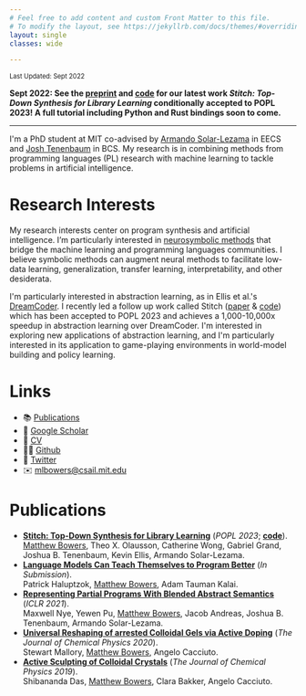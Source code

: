 ```yaml
---
# Feel free to add content and custom Front Matter to this file.
# To modify the layout, see https://jekyllrb.com/docs/themes/#overriding-theme-defaults
layout: single
classes: wide

---
```


<span style="font-size:80%">Last Updated: Sept 2022</span>

**Sept 2022: See the [preprint](stitch_jul11.pdf) and [code](https://github.com/mlb2251/stitch) for our latest work *Stitch: Top-Down Synthesis for Library Learning* conditionally accepted to POPL 2023! A full tutorial including Python and Rust bindings soon to come.**

---

I'm a PhD student at MIT co-advised by [Armando Solar-Lezama](https://people.csail.mit.edu/asolar/) in EECS and [Josh Tenenbaum](http://cocosci.mit.edu/josh) in BCS. My research is in combining methods from programming languages (PL) research with machine learning to tackle problems in artificial intelligence.

# Research Interests

My research interests center on program synthesis and artificial intelligence. I’m particularly interested in [neurosymbolic methods](http://www.neurosymbolic.org/methods.html) that bridge the machine learning and programming languages communities. I believe symbolic methods can augment neural methods to facilitate low-data learning, generalization, transfer learning, interpretability, and other desiderata.

I'm particularly interested in abstraction learning, as in Ellis et al.'s [DreamCoder](https://arxiv.org/abs/2006.08381). I recently led a follow up work called Stitch ([paper](stitch_jul11.pdf) & [code](https://github.com/mlb2251/stitch)) which has been accepted to POPL 2023 and achieves a 1,000-10,000x speedup in abstraction learning over DreamCoder. I'm interested in exploring new applications of abstraction learning, and I'm particularly interested in its application to game-playing environments in world-model building and policy learning.

# Links

- 📚 [Publications](#publications)
- 🔬 [Google Scholar](https://scholar.google.com/citations?user=ghdbIsoAAAAJ)
- 📝 [CV](CV.pdf)
- 🧑‍💻 [Github](https://github.com/mlb2251)
- 🦆 [Twitter](https://twitter.com/mattlbowers)
- ✉️ [mlbowers@csail.mit.edu](mailto:mlbowers@csail.mit.edu)

<!-- Prior to Stitch I worked with Max Nye on [Representing Partial Programs with Blended Abstract Semantics](https://arxiv.org/pdf/2012.12964) at ICLR 2021, and I continue to be interested of new ways of representing programs and guiding search. Search mechanisms that use learned symbolic components are particularlly interesting to me, like the predicate learning of Odena et al. in [BUSTLE: Bottom-Up Program Synthesis Through Learning-Guided Exploration](https://arxiv.org/abs/2007.14381) and [Learning to Represent Programs with Property Signatures](https://arxiv.org/abs/2002.09030). -->

<!-- I worked in chemistry in the past and am also interested in applications of neurosymbolic program synthesis to developing interpretable scientific models, as in our [NSF Expeditions](http://www.neurosymbolic.org/) project. -->


# Publications

<!-- See my [Google Scholar](https://scholar.google.com/citations?user=ghdbIsoAAAAJ) for an updated list of publications. Also check out the [preprint](stitch_jul11.pdf) of Stitch, conditionally accepted to POPL 2023. -->

- [**Stitch: Top-Down Synthesis for Library Learning**](stitch_jul11.pdf) (*POPL 2023*; [**code**](https://github.com/mlb2251/stitch)).<br><u>Matthew Bowers</u>, Theo X. Olausson, Catherine Wong, Gabriel Grand, Joshua B. Tenenbaum, Kevin Ellis, Armando Solar-Lezama.
- [**Language Models Can Teach Themselves to Program Better**](https://arxiv.org/abs/2207.14502) (*In Submission*).<br>Patrick Haluptzok, <u>Matthew Bowers</u>, Adam Tauman Kalai.
- [**Representing Partial Programs With Blended Abstract Semantics**](https://arxiv.org/abs/2012.12964) (*ICLR 2021*).<br>Maxwell Nye, Yewen Pu, <u>Matthew Bowers</u>,  Jacob Andreas, Joshua B. Tenenbaum, Armando Solar-Lezama. 
- [**Universal Reshaping of arrested Colloidal Gels via Active Doping**](https://doi.org/10.1063/5.0016514) (*The Journal of Chemical Physics 2020*).<br>Stewart Mallory, <u>Matthew Bowers</u>, Angelo Cacciuto.
- [**Active Sculpting of Colloidal Crystals**](https://doi.org/10.1063/1.5082949) (*The Journal of Chemical Physics 2019*).<br>Shibananda Das, <u>Matthew Bowers</u>, Clara Bakker, Angelo Cacciuto.


<!-- # Background
In 2020 I graduated from Columbia University with a BA in Computer Science and a BA in Chemistry. At Columbia, I worked with Professor Angelo Cacciuto on chemical simulations of self-assembling colloids and authored two publications:
- Das, S., Lee Bowers, M., Bakker, C., & Cacciuto, A. (2019). Active sculpting of colloidal crystals. *The Journal of Chemical Physics*, 150 (13), 134505.
- Mallory, S., Lee Bowers, M., & Cacciuto, A. (2020). Universal reshaping of arrested colloidal gels via active doping. *The Journal of Chemical Physics*, 153, 084901.

In the summer of 2019, I worked in the [Learning Matter Group](http://gomezbombarelli.mit.edu/) at MIT under Professor Rafael Gomez-Bombarelli, where I applied graph neural network methods to molecular property prediction. I'm interested in combining these methods with program synthesis techniques in a chemical domain in the future. -->

<!-- # Fun Stuff-->

<!--I wrote [Coral](https://github.com/jacobaustin123/Coral), a gradually-typed Python compiler which runs type inference and generates fast equivalent LLVM-IR code whenever possible.-->

<!--I wrote [Espresso](https://github.com/mlb2251/espresso), a Bash-Python hybrid shell that I used for several years, though I've recently migrated to [Xonsh](https://xon.sh/).-->

<!--I like writing my own tools and libraries to speed up development, some of which I've packaged into the [mlb](https://github.com/mlb2251/mlb) Python library.-->

